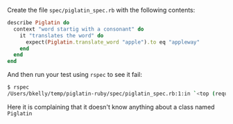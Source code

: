 Create the file `spec/piglatin_spec.rb` with the following contents:

```ruby
describe Piglatin do
  context "word startig with a consonant" do
    it "translates the word" do
      expect(Piglatin.translate_word "apple").to eq "appleway"
    end
  end
end
```

And then run your test using `rspec` to see it fail:

```sh
$ rspec
/Users/bkelly/temp/piglatin-ruby/spec/piglatin_spec.rb:1:in `<top (required)>': uninitialized constant Piglatin (NameError)
```

Here it is complaining that it doesn't know anything about a class named `Piglatin`

